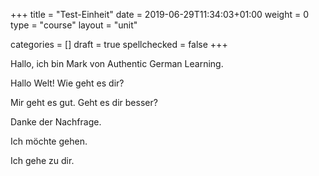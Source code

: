+++
title = "Test-Einheit"
date =  2019-06-29T11:34:03+01:00
weight = 0
type = "course"
layout = "unit"

categories = []
draft = true
spellchecked = false
+++

Hallo, ich bin Mark von Authentic German Learning.

Hallo Welt! Wie geht es dir?

Mir geht es gut. Geht es dir besser?

Danke der Nachfrage.

Ich möchte gehen.


Ich gehe zu dir.
